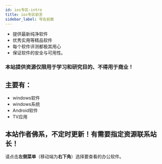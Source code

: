```yaml
---
id: ios专区-intro
title: ios专区前言
sidebar_label: 写在前面
---
```


* 提供最新纯净软件
* 优秀实用等精品软件
* 每个软件评测都极其用心
* 保证软件的安全与可用性。

### 本站提供资源仅限用于学习和研究目的、不得用于商业！


## 主要有：
* windows软件
* windows系统
* Android软件
* TV应用


## 本站作者佛系，不定时更新！有需要指定资源联系站长！

请点击**左侧菜单**（移动端为**右下角**）选择要查看的办公软件。